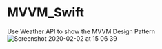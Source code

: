 # MVVM_Swift
Use Weather API to show the MVVM Design Pattern
![Screenshot 2020-02-02 at 15 06 39](https://viewer.diagrams.net/?highlight=0000ff&edit=_blank&layers=1&nav=1&title=Untitled.drawio#R7V1bl6K4Fv41rnXOQ7sSCLfHUqsv51RN12pP9cw8UorKNIKDsaqcX38SCLckKCKgpbpWd0mAgHvvfPuapKcOl%2B9fQnu1eAymjtdTwPS9p456igJVDZI%2FtGUbt5hQjxvmoTtlF2UNY%2FcfhzUC1rpxp866cCEOAg%2B7q2LjJPB9Z4ILbXYYBm%2FFy2aBV3zqyp47QsN4Ynti6%2B%2FuFC%2FYr1CMrP2r484XyZOhbsVnXuzJr3kYbHz2vJ6iju5GysiMTy%2FtpC%2F2Q9cLexq85ZrU%2B546DIMAx9%2BW70PHo7RNyBbf97nkbPreoePjKjeo%2Fmbw%2BT20JtsHsPK%2F%2F%2F4%2Fxf7ySYt7ebW9jZP8jOhl8TYhEHnvFf26WXoP7szxXJ8cDVZO6C4d7ITkjMean7K2AWEXtkkbPQ%2BjY8%2BzV2v3JeoWkJbQmWzCtfvq%2FHDWsVRErZSgzpQdpTSLDnAY%2FEqZRDtl9yGNnp65njcMvCCMXlv9fHevDY30ttwZ8NkcmCN6B3nHXDtEqo4IWwYiZRmxX50QO%2B%2B5JkbpL05Afne4JZews8hglGWjQgFMCt4yGYOAjZRFTr7ob4llm8n1PO074y35wtgrZ%2FUm%2FGv4Hb5%2B%2B3o%2FeBzOlZn138XdJ1WtwOsCiSktFnjpJdRmgrB8n1Mo6M%2B84G2ysEPcX27IeP00DSabZUSywdvCxc54ZU%2Fo9W%2Fk6hb4IzCjyLJycS9lml5gmSVyzDRFhkHQGsOQhGG6hxllCpzT%2F94EyYlP8bC4IxdYq%2FfsHPk2p39%2Fus4bw%2FG4N%2FJ2cYfxeUEqCJmxwCg%2FiHAgz1XWlBMZ2i2DfAUlx6xjep7y0CVYfOe5c5%2BKljud0pMDmzVMCD8jPOlaFmBRGCC0BGnQkSgNalvCAAVZ%2BEloNLWxG%2Fj99Zs7wx8JuHk56BgbdmO3boIK2A1E5iuoLe4r%2B6F7Fbg%2Bjp6rDXraiON0EOJFMA9828vz%2BjCedcuj8lFQyjizwDZT5JolYRrU22KaJSrcoWev15esdWtwTSmONigZbciSGEqtqV2Ba3dP355sgnj%2B%2FIa0jSKtpdZEWhW2xX1d1LPEXBoSGoSEPYRXpHdqKNI3iE2pmzQ0JA0QVZAGRSIN7flMxk3vZqOilHFa0ddFskEsGcNGa2NYdJxyPo%2Fcuclr3Ip%2BjuCjlHozMsVclIGuWWbBAstUXaJ0ZRZua7aSzNflOOX40zsa8KMkp3aUOxGdTRkNhYFyZyoA3pEznv3ieIM0jpe7hEXyEgY4UyGIWI%2F8OfpqEvombaHjEc%2FutfhMGdHZE54oCGXcNUpMqqSHdbAJJw67KR8y5PpR1T0dYTucO1joKBKB9Fcf4faI2vjQCAhEtxDIftXLhyuhBA%2BkhlhrVngSb8mzfqj07sDTJnRI%2B%2BPr6zJniI1sbJPWgetPiZkummRv7tKzY27l6E%2FvnCxcb%2Fpgb4MN%2FUlrTNAgORosgtD9h9plmWogjlfCTb2E9%2BlNY9pZarxRmXxKOAK5pkf7vXDhg73GyQsWDEF645KMOtcfBBgHy4LZ0LHBpoIiPMi0CJSpkTTy3XygpDxmuvGy0R23eG7S8uOPcezYpWiQnROvfgoDYuNhSonvL2snfKVuwY47SWP%2B4Y1Bi8ysKIWTgJyhsQPStiBtjt%2BOq2%2FJJSYx6fVqAmK25tyLcdSD7Yxye6KMns3YGawpVt57x8CpbA%2FEeXHI4MZ6VeMDcWFYpHAdtWx8qBWCrvtExXl38R8Moun3P%2Bn3PlI0djx6z50cbXMHOXdRDvBnKXQKiJlyroYxr7EQMOoJp6IZxY4Se6Ur4ZRZxocKp0%2FeIZLOPoBpQyyimq4mDZmMRkfb%2FNGZSele4VNOKXwaB2hCAKSq8PEJKqGjtoVPDItlycgy%2B%2BYjB1j25Au5DIYqCYB1GkxRJb5TbXCAfQCsIjggDdYBh1QZJnCTKkRD0y9PIYqQdEgZQjeQxCMJAmpNSOIiRarVLSQl46sEkmI%2F7CVM%2FT1nvfHEPN7lQxXHJgTV00IVquCPnXE%2BrdUCxONSq1w1hDwrIylAVFpLy6AKDtWll0KgPeOzwLOTVyAiWcloAxWIs40%2F%2BVePgkqhs0lK6uwGdTYDgP5Avo%2Fd4Xtyw6DyA1TyT3zAc7ij%2B3%2F3jIGoVnrG6GoSCnXE%2B9yKKpEYLf6K8eoZu56Lt7din2bLO6BVND4qV%2Fug1rJM6FbgkR8J5fnBWhUeqD3F1ISHm7qjlll0RzVkXpw7iqqGyMok4UhPEwK0x0Os6mpCeGJfUxN9zcgY%2BeH8vXHWosKg%2FHugzO6x7K6dgX5OHqu7kEdLFJtLx96jl7p3tZCjJONXWV6OAgKtgv94TKjLhGnDB4qD70eDqtmaMoPuaDTgAxF8FX5tNBB6ahsNRK9WXmh42TCgHSsox8GA6Kj%2BFuCkVOjnz0exVGgYLJcbnxBWmrS4FQx1UTCEJBGOjguGtHoFQ0MvWEfSValgaOR4ztzGVS%2F%2FbUyE152lsgmGMRbcaoxyg%2F18a4x0iQlCsD%2FBkMxjvM9aOY8xu%2BYhCFaMFX85GG8ZltgbHJS4M0VXZrcjk1UAcHaPUS%2FFd%2B52j1bV7jFOqc30CqsynMCoTSTsE%2BgDxSyImZl60B%2FEY27corUUrQ9UaKUfTtEZfbNmqZFmUhaqJT1rHZfk62LhEXN%2B16vAXztXZvbqJen7joCiQviyMlDQYa2aHFIg8xikSLEnBQodoI8FFEWlsmsNnVP50obGGdV1y8o0ayfQ8FNu2wYaU5DtNMBGbDti2imANVyjv62f1kJptMKsiDlxcfQuyCm3Q4yIIdcJL9pZlf3rvMdeGYUgYSPx9w0TQlPX0ukDCQxp1WYBENGzt7nLWBav%2FP0NpfgcBHa%2BJuJQV2MV2dmoit%2BgUUw0xGh3Mv0IrN2paHzdctX1AlVQrbsGUHu56kRArz5XbeyZy3pmuWqjwrp7Zz3lrPnsj8KBp5pMPz44%2B0OnUhV7Qn2ur5btVEMMILMMw3Xmg42S6Gw3hqnRbOiMnxVl7LVNP2JUNDEr9nuwxzodZXigc3hg1sYDlcMDs3M8EANk%2F1lHWZwrDZEZJw2RGbIQWaEoeGazwZEUAA%2BDJYEEBYxtnzgM4HGcrw0%2BrEj5mXIbpMlCgIOIYnQNQIAXtGUa6YqDaoYvd3oKBGWxrLz1ZkjMt9YmqBhiGOomP%2BcqP%2Fx0tjRmeTLxSZI%2Bp8kFc2Wtu0NjWS6YxkJydg%2FsA3iRdo9Z2e45aXGTKUZ9BKEqioxsEOZnkJxTqMXiZk%2BnUxT3rfrYWv2GKQu0HLjqmCKb9vTFC15s7zn0xjjMLSZ7JROGDpuvqMlKwzpdgcwsn%2Fy2qzLsmClnAzvS97tmnlUqIDt62hu496fkf%2BYkHf4ql1mNtkeCueLGdFmIfRLcGpBZouKQp0o%2FUpqghIGH67QGWI4S1cxYbkiDzbJ61tamNFqi8mLL1bmOuPL8VeQLrH1OZ4GHEhaaEg7yc46aY6AYwUw23SoLKF%2B8X8fXjSuSsEC3yxWLUYHx%2BIFqTNf3owVIwYwQgnCJIqAT6eBd0w0unoNiykcGlZ265hDI7PwquYJoUkfdfF0JIJbRPpulmk5KpT45rX2Bh68imHPyU4%2F%2Bz14u7XGIe99rzhO3JJ74%2Ba2WpHEwZNRdV1vjBoPOb2DQco4CAjFpOV7a0Y3x1ogKGJAzqzB5gXPzRDkj5JeDJ4uCWB6HVha3HDaQBSW6XQ8bVMhsZlQpc5byGJUn2g577EDAaoL8%2FGrkUJOQXxYTgsnCAC3Qv8KKmxdCf96tOYT%2B7cl%2FhVr3C6E%2FX9ENITJPT3%2FR5JXufnQF2sHk4EmRpZmk21a1hk7JGxwTszYvZqeMdvmPLL3PS0CinfNRA8mmdS0KQNVY3%2BXzx9B5%2BLRE7nQ9PkvDcvTFhwvbn1Oj23l1yg3uy40O8DE41RKXJZUF4dqLDSQr1R2Ut59swteUXEVbpCDjjWX0Ve5zcDyguThFr7lgAEwWpa27l0A3afn0NfM7hU4wDftxkpNLr8QXZOMwKvt7CtZuFBZURy9sjQ5hoOKAM1%2BDDaYJmWFcqScInQCsZ2XhCstOi2s2qJLx3tpWvRDKyryqxALbCfrl5%2BQq3Ox9qB%2B1%2BjrsgzSwyDo8PI7Y5GgHJ43pKdyilFBQKpX3qzGMfrIYVGp5GEo%2FWXOiq9iebOe0E4pybrImKogdUozW5O5U0oQMva%2BA3EfwE6y%2BYWQzrGsuCcHnwzIPtCshS2Sq8Z0Zn78lZvD6Y5W1FpRtaZVCwWU6Xo%2BqKr%2BisixSJ61AaM3VUY5fNFwuGjKH6f4mKRUlBZbpubykyKCxRUlpYNPfm6aqq6m03ZpKb0RTKZbZt3Ifk3tKxztXQUWWRWt4R%2BEPOCfjNJCEeEgyJGmOjpVXWztOP6%2BmxQUgb1JRbYsimGaDTygVDayzdd7RgXNXV7rg8YCaU4QNTekjXg0Brd%2FxBp5QOa%2BI01UZP4YG%2B1ykRkGqzFA5eB88QU5Rx%2BEf6Q7XTWiwH449vemvw%2FWX1NHqVn9JtrIeuLRI%2BVbsR85y6WKzIrtqlNqQwzCggyob8XQju9hvUO%2F%2FDw%3D%3D)
